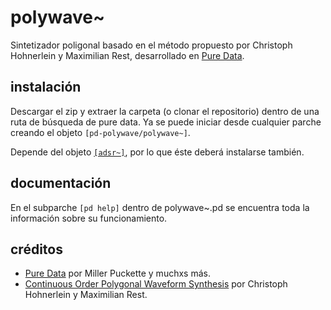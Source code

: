# polywave~
Sintetizador poligonal basado en el método propuesto por Christoph Hohnerlein y Maximilian Rest, desarrollado en [Pure Data](https://github.com/pure-data/pure-data).  
  

## instalación
Descargar el zip y extraer la carpeta (o clonar el repositorio) dentro de una ruta de búsqueda de pure data. Ya se puede iniciar desde cualquier parche creando el objeto `[pd-polywave/polywave~]`.  
  
Depende del objeto [`[adsr~]`](https://github.com/martindylan/pd-adsr), por lo que éste deberá instalarse también.

## documentación
En el subparche `[pd help]` dentro de polywave~.pd se encuentra toda la información sobre su funcionamiento.

## créditos
- [Pure Data](https://github.com/pure-data/pure-data) por Miller Puckette y muchxs más.
- [Continuous Order Polygonal Waveform Synthesis](https://quod.lib.umich.edu/cgi/p/pod/dod-idx/continuous-order-polygonalwaveform-synthesis.pdf?c=icmc;idno=bbp2372.2016.104;format=pdf) por Christoph Hohnerlein y Maximilian Rest.
